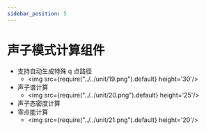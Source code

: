 ```yaml
---
sidebar_position: 5
---
```


# 声子模式计算组件

- 支持自动生成特殊 q 点路径
  - <img src={require("../../unit/19.png").default} height='30'/>
- 声子谱计算
  - <img src={require("../../unit/20.png").default} height='25'/>
- 声子态密度计算
- 零点能计算
  - <img src={require("../../unit/21.png").default} height='20'/>